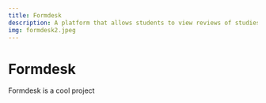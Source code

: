 ```yaml
---
title: Formdesk
description: A platform that allows students to view reviews of studies abroad
img: formdesk2.jpeg
---
```


# Formdesk

Formdesk is a cool project
